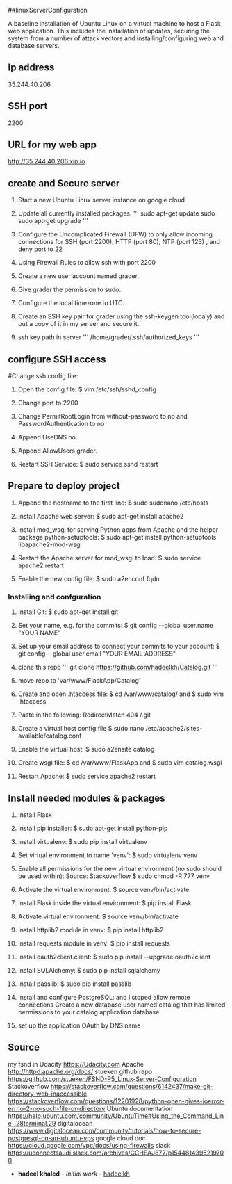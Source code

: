 ##linuxServerConfiguration

A baseline installation of Ubuntu Linux on a virtual machine to host a Flask web application. This includes the installation of updates, securing the system from a number of attack vectors and installing/configuring web and database servers.

## Ip address 
35.244.40.206


## SSH port
2200


## URL for my web app
http://35.244.40.206.xip.io


## create and Secure server
1. Start a new Ubuntu Linux server instance on google cloud

2. Update all currently installed packages.
'''
sudo apt-get update
sudo sudo apt-get upgrade
'''
3. Configure the Uncomplicated Firewall (UFW) to only allow incoming connections for SSH (port 2200), HTTP (port 80), NTP (port 123) , and deny port to 22
4. Using Firewall Rules to allow ssh with port 2200
4. Create a new user account named grader.
5. Give grader the permission to sudo.
6. Configure the local timezone to UTC.
7. Create an SSH key pair for grader using the ssh-keygen tool(localy) and put a copy of it in my server and secure it.
8.  ssh key path in server
'''
/home/grader/.ssh/authorized_keys
'''

## configure SSH access
#Change ssh config file:

1. Open the config file:
$ vim /etc/ssh/sshd_config

2. Change port to  2200
 
3. Change PermitRootLogin from without-password to no and PasswordAuthentication to no
4. Append UseDNS no.
5. Append AllowUsers grader.
6. Restart SSH Service:
$ sudo service sshd restart


## Prepare to deploy  project
1. Append the hostname to the first line:
$ sudo sudonano /etc/hosts

2. Install Apache web server:
$ sudo apt-get install apache2

3. Install mod_wsgi for serving Python apps from Apache and the helper package python-setuptools:
$ sudo apt-get install python-setuptools libapache2-mod-wsgi

4. Restart the Apache server for mod_wsgi to load:
$ sudo service apache2 restart

5. Enable the new config file:
$ sudo a2enconf fqdn


### Installing and confguration
1. Install Git:
$ sudo apt-get install git

2. Set your name, e.g. for the commits:
$ git config --global user.name "YOUR NAME"

3. Set up your email address to connect your commits to your account:
$ git config --global user.email "YOUR EMAIL ADDRESS"

4. clone this repo 
'''
git clone https://github.com/hadeelkh/Catalog.git
'''
5. move repo to  'var/www/FlaskApp/Catalog'

6. Create and open .htaccess file:
$ cd /var/www/catalog/ and $ sudo vim .htaccess

7. Paste in the following:
RedirectMatch 404 /\.git

8. Create a virtual host config file
$ sudo nano /etc/apache2/sites-available/catalog.conf

9. Enable the virtual host:
$ sudo a2ensite catalog

10. Create wsgi file:
$ cd /var/www/FlaskApp and $ sudo vim catalog.wsgi

11. Restart Apache:
$ sudo service apache2 restart


## Install needed modules & packages
1. Install Flask

2. Install pip installer:
$ sudo apt-get install python-pip

3. Install virtualenv:
$ sudo pip install virtualenv

4. Set virtual environment to name 'venv':
$ sudo virtualenv venv

5. Enable all permissions for the new virtual environment (no sudo should be used within):
Source: Stackoverflow
$ sudo chmod -R 777 venv

6. Activate the virtual environment:
$ source venv/bin/activate

7. Install Flask inside the virtual environment:
$ pip install Flask

8. Activate virtual environment:
$ source venv/bin/activate

9. Install httplib2 module in venv:
$ pip install httplib2

10. Install requests module in venv:
$ pip install requests

11. Install oauth2client.client:
$ sudo pip install --upgrade oauth2client

12. Install SQLAlchemy:
$ sudo pip install sqlalchemy

13. Install passlib:
$ sudo pip install passlib

14. Install and configure PostgreSQL:
and I stoped allow remote connections
Create a new database user named catalog that has limited permissions to your catalog application database.

15. set up the application OAuth by DNS name


## Source
my fsnd in Udacity https://Udacity.com
Apache http://httpd.apache.org/docs/
stueken github repo https://github.com/stueken/FSND-P5_Linux-Server-Configuration
Stackoverflow https://stackoverflow.com/questions/6142437/make-git-directory-web-inaccessible
https://stackoverflow.com/questions/12201928/python-open-gives-ioerror-errno-2-no-such-file-or-directory
Ubuntu documentation https://help.ubuntu.com/community/UbuntuTime#Using_the_Command_Line_.28terminal.29
digitalocean https://www.digitalocean.com/community/tutorials/how-to-secure-postgresql-on-an-ubuntu-vps
google cloud doc https://cloud.google.com/vpc/docs/using-firewalls
slack https://uconnectsaudi.slack.com/archives/CCHEAJ877/p1544814395219700
* **hadeel khaled** - *Initial work* - [hadeelkh](https://github.com/hadeelkh)
